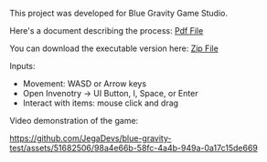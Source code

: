 This project was developed for Blue Gravity Game Studio.

Here's a document describing the process: [Pdf File](https://drive.google.com/file/d/1FOpt4NR93oUDb_uwZ_VHjhtB0rGZMdPx/view?usp=sharing)

You can download the executable version here: [Zip File](https://drive.google.com/file/d/1q7kfnVMIqSbcYZkAvN9TpNj_g7OSAz3d/view?usp=sharing)

Inputs:

- Movement: WASD or Arrow keys
- Open Invenotry -> UI Button, I, Space, or Enter
- Interact with items: mouse click and drag


Video demonstration of the game:

https://github.com/JegaDevs/blue-gravity-test/assets/51682506/98a4e66b-58fc-4a4b-949a-0a17c15de669

